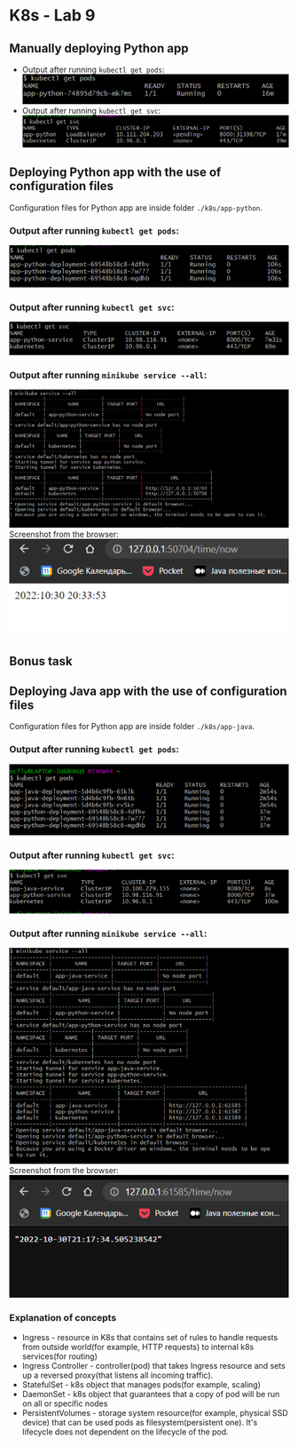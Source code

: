 # K8s - Lab 9

## Manually deploying Python app

* Output after running `kubectl get pods`:
![manually-pods.png](./images/manually-pods.png)
* Output after running `kubectl get svc`:
![manually-svc.png](./images/manually-svc.png)

## Deploying Python app with the use of configuration files

Configuration files for Python app are inside folder `./k8s/app-python`.

### Output after running `kubectl get pods`:
![app-python-configuration-files-pods.png](./images/app-python-configuration-files-pods.png)
### Output after running `kubectl get svc`:
![app-python-configuration-files-svc.png](./images/app-python-configuration-files-svc.png)
### Output after running `minikube service --all`:
![app-python-service-all.png](./images/app-python-service-all.png)
Screenshot from the browser:
![app-python-browser.png](./images/app-python-browser.png)

## Bonus task

## Deploying Java app with the use of configuration files

Configuration files for Python app are inside folder `./k8s/app-java`.

### Output after running `kubectl get pods`:
![app-java-configuration-files-pods.png](./images/app-java-configuration-files-pods.png)
### Output after running `kubectl get svc`:
![app-java-configuration-files-svc.png](./images/app-java-configuration-files-svc.png)
### Output after running `minikube service --all`:
![app-java-service-all.png](./images/app-java-service-all.png)
Screenshot from the browser:
![app-java-browser.png](./images/app-java-browser.png)

### Explanation of concepts

* Ingress - resource in K8s that contains set of rules to handle requests 
from outside world(for example, HTTP requests) to internal k8s services(for routing)
* Ingress Controller - controller(pod) that takes Ingress resource and sets up 
a reversed proxy(that listens all incoming traffic).
* StatefulSet - k8s object that manages pods(for example, scaling)
* DaemonSet - k8s object that guarantees that a copy of pod will be run on 
all or specific nodes
* PersistentVolumes - storage system resource(for example, physical SSD device) that
can be used pods as filesystem(persistent one). It's lifecycle does not dependent on 
the lifecycle of the pod.
